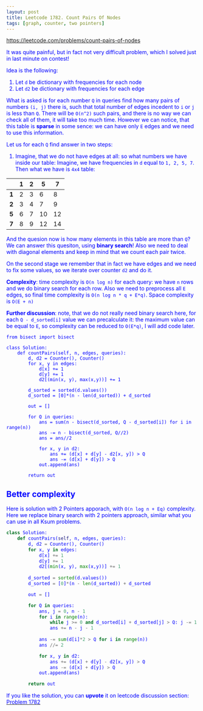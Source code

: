 ```yaml
---
layout: post
title: Leetcode 1782. Count Pairs Of Nodes
tags: [graph, counter, two pointers]
---
```


<a href="https://leetcode.com/problems/count-pairs-of-nodes"> <font color = blue>https://leetcode.com/problems/count-pairs-of-nodes

It was quite painful, but in fact not very difficult problem, which I solved just in last minute on contest!

Idea is the following:
1. Let `d` be dictionary with frequencies for each node
2. Let `d2` be dictionary with frequencies for each edge

What is asked is for each number `Q` in queries find how many pairs of numbers `(i, j)` there is, such that total number of edges incedent to `i` or `j` is less than `Q`. There will be `O(n^2)` such pairs, and there is no way we can check all of them, it will take too much time. However we can notice, that this table is **sparse** in some sence: we can have only `E` edges and we need to use this information.

Let us for each `Q` find answer in two steps:
1. Imagine, that we do not have edges at all: so what numbers we have inside our table: Imagine, we have frequencies in `d` equal to `1, 2, 5, 7`. Then what we have is `4x4` table:

|   | 1 | 2 | 5  | 7  |
|---|---|---|----|----|
| **1** | 2 | 3 | 6  | 8  |
|**2** | 3 | 4 | 7  | 9  |
| **5**| 6 | 7 | 10 | 12 |
| **7** | 8 | 9 | 12 | 14 |

And the quesion now is how many elements in this table are more than `Q`? We can answer this quesiton, using **binary search**! Also we need to deal with diagonal elements and keep in mind that we count each pair twice.

On the second stage we remember that in fact we have edges and we need to fix some values, so we iterate over counter `d2` and do it.

**Complexity**: time complexity is `O(n log n)` for each query: we have `n` rows and we do binary search for each row. Also we need to preprocess all `E` edges, so final time complexity is `O(n log n * q + E*q)`. Space complexity is `O(E + n)`

**Further discussion**: note, that we do not really need binary search here, for each `Q - d_sorted[i]` value we can precalculate it: the maximum value can be equal to `E`, so complexity can be reduced to `O(E*q)`, I will add code later.

```
from bisect import bisect

class Solution:
    def countPairs(self, n, edges, queries):
        d, d2 = Counter(), Counter()
        for x, y in edges:
            d[x] += 1
            d[y] += 1
            d2[(min(x, y), max(x,y))] += 1
   
        d_sorted = sorted(d.values())
        d_sorted = [0]*(n - len(d_sorted)) + d_sorted

        out = []

        for Q in queries:
            ans = sum(n - bisect(d_sorted, Q - d_sorted[i]) for i in range(n))
            ans -= n - bisect(d_sorted, Q//2)
            ans = ans//2

            for x, y in d2:
                ans += (d[x] + d[y] - d2[x, y]) > Q
                ans -= (d[x] + d[y]) > Q
            out.append(ans)

        return out
```

## Better complexity
Here is solution with 2 Pointers apporach, with `O(n log n + Eq)` complexity. Here we replace binary search with 2 pointers approach, similar what you can use in all Ksum problems.

```python
class Solution:
    def countPairs(self, n, edges, queries):
        d, d2 = Counter(), Counter()
        for x, y in edges:
            d[x] += 1
            d[y] += 1
            d2[(min(x, y), max(x,y))] += 1
   
        d_sorted = sorted(d.values())
        d_sorted = [0]*(n - len(d_sorted)) + d_sorted

        out = []

        for Q in queries:
            ans, j = 0, n - 1
            for i in range(n):
                while j >= 0 and d_sorted[i] + d_sorted[j] > Q: j -= 1
                ans += n - j - 1
            
            ans -= sum(d[i]*2 > Q for i in range(n))
            ans //= 2

            for x, y in d2:
                ans += (d[x] + d[y] - d2[x, y]) > Q
                ans -= (d[x] + d[y]) > Q
            out.append(ans)

        return out
```

If you like the solution, you can **upvote** it on leetcode discussion section:<a href="https://leetcode.com/problems/count-pairs-of-nodes/discuss/1096390/python-o(n-log-n-*-q-%2b-e)-solution-explained"> <font color = blue>Problem 1782
